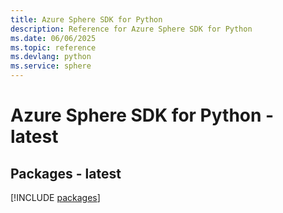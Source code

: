 ```yaml
---
title: Azure Sphere SDK for Python
description: Reference for Azure Sphere SDK for Python
ms.date: 06/06/2025
ms.topic: reference
ms.devlang: python
ms.service: sphere
---
```

# Azure Sphere SDK for Python - latest
## Packages - latest
[!INCLUDE [packages](sphere-index.md)]